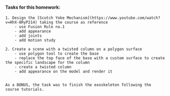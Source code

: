 #### Tasks for this homework:
    1. Design the [Scotch Yoke Mechanism](https://www.youtube.com/watch?v=HhX-8RyP214) taking the course as reference
        - use Fusion Rule no.1
        - add appearance
        - add joints
        - add motion study
        
    2. Create a scene with a twisted column on a polygon surface
        - use polygon tool to create the base
        - replace the top face of the base with a custom surface to create the specific landscape for the column
        - create a twisted column
        - add appearance on the model and render it
        
        
    As a BONUS, the task was to finish the exoskeleton following the course tutorials.
